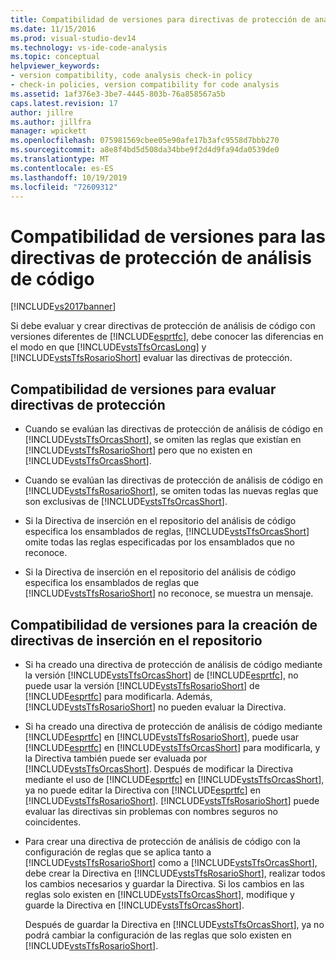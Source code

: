 ```yaml
---
title: Compatibilidad de versiones para directivas de protección de análisis de código | Microsoft Docs
ms.date: 11/15/2016
ms.prod: visual-studio-dev14
ms.technology: vs-ide-code-analysis
ms.topic: conceptual
helpviewer_keywords:
- version compatibility, code analysis check-in policy
- check-in policies, version compatibility for code analysis
ms.assetid: 1af376e3-3be7-4445-803b-76a858567a5b
caps.latest.revision: 17
author: jillre
ms.author: jillfra
manager: wpickett
ms.openlocfilehash: 075981569cbee05e90afe17b3afc9558d7bbb270
ms.sourcegitcommit: a8e8f4bd5d508da34bbe9f2d4d9fa94da0539de0
ms.translationtype: MT
ms.contentlocale: es-ES
ms.lasthandoff: 10/19/2019
ms.locfileid: "72609312"
---
```

# <a name="version-compatibility-for-code-analysis-check-in-policies"></a>Compatibilidad de versiones para las directivas de protección de análisis de código
[!INCLUDE[vs2017banner](../includes/vs2017banner.md)]

Si debe evaluar y crear directivas de protección de análisis de código con versiones diferentes de [!INCLUDE[esprtfc](../includes/esprtfc-md.md)], debe conocer las diferencias en el modo en que [!INCLUDE[vstsTfsOrcasLong](../includes/vststfsorcaslong-md.md)] y [!INCLUDE[vstsTfsRosarioShort](../includes/vststfsrosarioshort-md.md)] evaluar las directivas de protección.

## <a name="version-compatibility-for-evaluating-check-in-policies"></a>Compatibilidad de versiones para evaluar directivas de protección

- Cuando se evalúan las directivas de protección de análisis de código en [!INCLUDE[vstsTfsOrcasShort](../includes/vststfsorcasshort-md.md)], se omiten las reglas que existían en [!INCLUDE[vstsTfsRosarioShort](../includes/vststfsrosarioshort-md.md)] pero que no existen en [!INCLUDE[vstsTfsOrcasShort](../includes/vststfsorcasshort-md.md)].

- Cuando se evalúan las directivas de protección de análisis de código en [!INCLUDE[vstsTfsRosarioShort](../includes/vststfsrosarioshort-md.md)], se omiten todas las nuevas reglas que son exclusivas de [!INCLUDE[vstsTfsOrcasShort](../includes/vststfsorcasshort-md.md)].

- Si la Directiva de inserción en el repositorio del análisis de código especifica los ensamblados de reglas, [!INCLUDE[vstsTfsOrcasShort](../includes/vststfsorcasshort-md.md)] omite todas las reglas especificadas por los ensamblados que no reconoce.

- Si la Directiva de inserción en el repositorio del análisis de código especifica los ensamblados de reglas que [!INCLUDE[vstsTfsRosarioShort](../includes/vststfsrosarioshort-md.md)] no reconoce, se muestra un mensaje.

## <a name="version-compatibility-for-authoring-check-in-policies"></a>Compatibilidad de versiones para la creación de directivas de inserción en el repositorio

- Si ha creado una directiva de protección de análisis de código mediante la versión [!INCLUDE[vstsTfsOrcasShort](../includes/vststfsorcasshort-md.md)] de [!INCLUDE[esprtfc](../includes/esprtfc-md.md)], no puede usar la versión [!INCLUDE[vstsTfsRosarioShort](../includes/vststfsrosarioshort-md.md)] de [!INCLUDE[esprtfc](../includes/esprtfc-md.md)] para modificarla. Además, [!INCLUDE[vstsTfsRosarioShort](../includes/vststfsrosarioshort-md.md)] no pueden evaluar la Directiva.

- Si ha creado una directiva de protección de análisis de código mediante [!INCLUDE[esprtfc](../includes/esprtfc-md.md)] en [!INCLUDE[vstsTfsRosarioShort](../includes/vststfsrosarioshort-md.md)], puede usar [!INCLUDE[esprtfc](../includes/esprtfc-md.md)] en [!INCLUDE[vstsTfsOrcasShort](../includes/vststfsorcasshort-md.md)] para modificarla, y la Directiva también puede ser evaluada por [!INCLUDE[vstsTfsOrcasShort](../includes/vststfsorcasshort-md.md)]. Después de modificar la Directiva mediante el uso de [!INCLUDE[esprtfc](../includes/esprtfc-md.md)] en [!INCLUDE[vstsTfsOrcasShort](../includes/vststfsorcasshort-md.md)], ya no puede editar la Directiva con [!INCLUDE[esprtfc](../includes/esprtfc-md.md)] en [!INCLUDE[vstsTfsRosarioShort](../includes/vststfsrosarioshort-md.md)]. [!INCLUDE[vstsTfsRosarioShort](../includes/vststfsrosarioshort-md.md)] puede evaluar las directivas sin problemas con nombres seguros no coincidentes.

- Para crear una directiva de protección de análisis de código con la configuración de reglas que se aplica tanto a [!INCLUDE[vstsTfsRosarioShort](../includes/vststfsrosarioshort-md.md)] como a [!INCLUDE[vstsTfsOrcasShort](../includes/vststfsorcasshort-md.md)], debe crear la Directiva en [!INCLUDE[vstsTfsRosarioShort](../includes/vststfsrosarioshort-md.md)], realizar todos los cambios necesarios y guardar la Directiva. Si los cambios en las reglas solo existen en [!INCLUDE[vstsTfsOrcasShort](../includes/vststfsorcasshort-md.md)], modifique y guarde la Directiva en [!INCLUDE[vstsTfsOrcasShort](../includes/vststfsorcasshort-md.md)].

     Después de guardar la Directiva en [!INCLUDE[vstsTfsOrcasShort](../includes/vststfsorcasshort-md.md)], ya no podrá cambiar la configuración de las reglas que solo existen en [!INCLUDE[vstsTfsRosarioShort](../includes/vststfsrosarioshort-md.md)].
